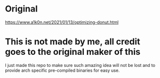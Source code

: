 # Original
https://www.a1k0n.net/2021/01/13/optimizing-donut.html
# This is not made by me, all credit goes to the original maker of this
I just made this repo to make sure such amazing idea will not be lost and to provide arch specific pre-compiled binaries for easy use.
